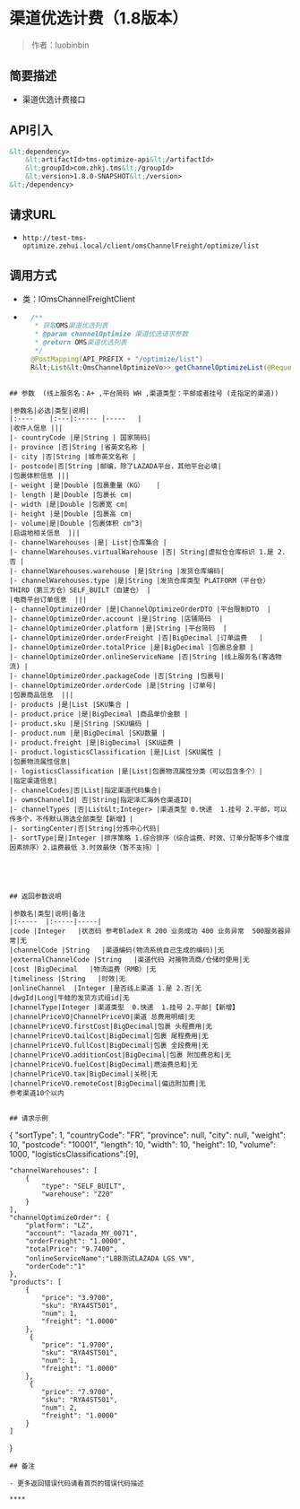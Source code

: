 # 渠道优选计费（1.8版本）

> 作者：luobinbin

## 简要描述

- 渠道优选计费接口
## API引入
```xml
&lt;dependency>
	&lt;artifactId>tms-optimize-api&lt;/artifactId>
    &lt;groupId>com.zhkj.tms&lt;/groupId>
    &lt;version>1.8.0-SNAPSHOT&lt;/version>
&lt;/dependency>
```
## 请求URL
- `http://test-tms-optimize.zehui.local/client/omsChannelFreight/optimize/list`

## 调用方式
- 类：IOmsChannelFreightClient
- ```java
	/**
	 * 获取OMS渠道优选列表
	 * @param channelOptimize 渠道优选请求参数
	 * @return OMS渠道优选列表
	 */
	@PostMapping(API_PREFIX + "/optimize/list")
	R&lt;List&lt;OmsChannelOptimizeVo>> getChannelOptimizeList(@RequestBody ChannelOptimizeDTO channelOptimize);
```

## 参数  (线上服务名：A+ ,平台简码 WH ,渠道类型：平邮或者挂号 (走指定的渠道))

|参数名|必选|类型|说明|
|:----    |:---|:----- |-----   |
|收件人信息 |||
|- countryCode |是|String | 国家简码|
|- province |否|String |省英文名称 |
|- city |否|String |城市英文名称 |
|- postcode|否|String |邮编，除了LAZADA平台，其他平台必填|
|包裹体积信息 |||
|- weight |是|Double |包裹重量（KG）   |
|- length |是|Double |包裹长 cm|
|- width |是|Double |包裹宽 cm|
|- height |是|Double |包裹高 cm|
|- volume|是|Double |包裹体积 cm^3|
|启运地相关信息  |||
|- channelWarehouses |是| List|仓库集合 |
|- channelWarehouses.virtualWarehouse |否| String|虚拟仓仓库标识 1.是 2.否 |
|- channelWarehouses.warehouse |是|String |发货仓库编码|
|- channelWarehouses.type |是|String |发货仓库类型 PLATFORM（平台仓） THIRD（第三方仓）SELF_BUILT（自建仓） |
|电商平台订单信息  |||
|- channelOptimizeOrder |是|ChannelOptimizeOrderDTO |平台限制DTO  |
|- channelOptimizeOrder.account |是|String |店铺简码  |
|- channelOptimizeOrder.platform |是|String |平台简码  |
|- channelOptimizeOrder.orderFreight |否|BigDecimal |订单运费   |
|- channelOptimizeOrder.totalPrice |是|BigDecimal |包裹总金额 |
|- channelOptimizeOrder.onlineServiceName |否|String |线上服务名(客选物流) |
|- channelOptimizeOrder.packageCode |否|String |包裹号|
|- channelOptimizeOrder.orderCode |是|String |订单号|
|包裹商品信息  |||
|- products |是|List |SKU集合 |
|- product.price |是|BigDecimal |商品单价金额 |
|- product.sku |是|String |SKU编码 |
|- product.num |是|BigDecimal |SKU数量 |
|- product.freight |是|BigDecimal |SKU运费 |
|- product.logisticsClassification |是|List |SKU属性 |
|包裹物流属性信息|
|- logisticsClassification |是|List|包裹物流属性分类（可以包含多个）|
|指定渠道信息|
|- channelCodes|否|List|指定渠道代码集合|
|- owmsChannelId| 否|String|指定泽汇海外仓渠道ID|
|- channelTypes |否|List&lt;Integer> |渠道类型 0.快递  1.挂号 2.平邮，可以传多个，不传默认筛选全部类型【新增】|
|- sortingCenter|否|String|分拣中心代码|
|- sortType|是|Integer |排序策略 1.综合排序（综合运费、时效、订单分配等多个维度因素排序）2.运费最低 3.时效最快（暂不支持）|





## 返回参数说明 

|参数名|类型|说明|备注
|:-----  |:-----|-----|
|code |Integer   |状态码 参考BladeX R 200 业务成功 400 业务异常  500服务器异常|无
|channelCode |String   |渠道编码(物流系统自己生成的编码)|无
|externalChannelCode |String   |渠道代码 对接物流商/仓储时使用|无
|cost |BigDecimal   |物流运费（RMB）|无
|timeliness |String   |时效|无
|onlineChannel  |Integer |是否线上渠道 1.是 2.否|无
|dwgId|Long|牛蛙的发货方式组id|无
|channelType|Integer |渠道类型  0.快递  1.挂号 2.平邮|【新增】
|channelPriceVO|ChannelPriceVO|渠道 总费用明细|无
|channelPriceVO.firstCost|BigDecimal|包裹 头程费用|无
|channelPriceVO.tailCost|BigDecimal|包裹 尾程费用|无
|channelPriceVO.fullCost|BigDecimal|包裹 全段费用|无
|channelPriceVO.additionCost|BigDecimal|包裹 附加费总和|无
|channelPriceVO.fuelCost|BigDecimal|燃油费总和|无
|channelPriceVO.tax|BigDecimal|关税|无
|channelPriceVO.remoteCost|BigDecimal|偏远附加费|无
参考渠道10个以内


## 请求示例
```
{
    "sortType": 1,
    "countryCode": "FR",
    "province": null,
    "city": null,
    "weight": 10,
    "postcode": "10001",
    "length": 10,
    "width": 10,
    "height": 10,
    "volume": 1000,
    "logisticsClassifications":[9],
   
    "channelWarehouses": [
        {
            "type": "SELF_BUILT",
            "warehouse": "Z20"
        }
    ],
    "channelOptimizeOrder": {
        "platform": "LZ",
        "account": "lazada_MY_0071",
        "orderFreight": "1.0000",
        "totalPrice": "9.7400",
        "onlineServiceName":"LBB测试LAZADA LGS VN",
        "orderCode":"1"
    },
    "products": [
        {
            "price": "3.9700",
            "sku": "RYA4ST501",
            "num": 1,
            "freight": "1.0000"
        },
         {
            "price": "1.9700",
            "sku": "RYA4ST501",
            "num": 1,
            "freight": "1.0000"
        },
         {
            "price": "7.9700",
            "sku": "RYA4ST501",
            "num": 2,
            "freight": "1.0000"
        }
    ]
}
```
## 备注

- 更多返回错误代码请看首页的错误代码描述

****